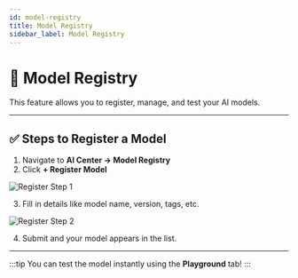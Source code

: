 ```yaml
---
id: model-registry
title: Model Registry
sidebar_label: Model Registry
---
```


# 🧠 Model Registry

This feature allows you to register, manage, and test your AI models.

---

## ✅ Steps to Register a Model

1. Navigate to **AI Center → Model Registry**
2. Click **+ Register Model**

![Register Step 1](/img/register-step1.png)

3. Fill in details like model name, version, tags, etc.

![Register Step 2](/img/register-step2.png)

4. Submit and your model appears in the list.

---

:::tip
You can test the model instantly using the **Playground** tab!
:::
